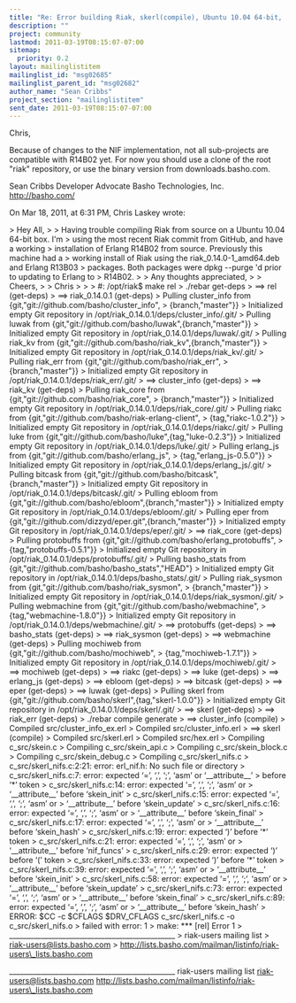 ```yaml
---
title: "Re: Error building Riak, skerl(compile), Ubuntu 10.04 64-bit,	Erlang R14B02"
description: ""
project: community
lastmod: 2011-03-19T08:15:07-07:00
sitemap:
  priority: 0.2
layout: mailinglistitem
mailinglist_id: "msg02685"
mailinglist_parent_id: "msg02682"
author_name: "Sean Cribbs"
project_section: "mailinglistitem"
sent_date: 2011-03-19T08:15:07-07:00
---
```



Chris,

Because of changes to the NIF implementation, not all sub-projects are 
compatible with R14B02 yet. For now you should use a clone of the root "riak" 
repository, or use the binary version from downloads.basho.com.

Sean Cribbs 
Developer Advocate
Basho Technologies, Inc.
http://basho.com/

On Mar 18, 2011, at 6:31 PM, Chris Laskey wrote:

&gt; Hey All,
&gt; 
&gt; Having trouble compiling Riak from source on a Ubuntu 10.04 64-bit box. I'm 
&gt; using the most recent Riak commit from GitHub, and have a working 
&gt; installation of Erlang R14B02 from source. Previously this machine had a 
&gt; working install of Riak using the riak\_0.14.0-1\_amd64.deb and Erlang R13B03 
&gt; packages. Both packages were dpkg --purge 'd prior to updating to Erlang to 
&gt; R14B02.
&gt; 
&gt; Any thoughts appreciated,
&gt; 
&gt; Cheers,
&gt; 
&gt; Chris
&gt; 
&gt; 
&gt; #: /opt/riak$ make rel
&gt; ./rebar get-deps
&gt; ==&gt; rel (get-deps)
&gt; ==&gt; riak\_0.14.0.1 (get-deps)
&gt; Pulling cluster\_info from {git,"git://github.com/basho/cluster\_info",
&gt; {branch,"master"}}
&gt; Initialized empty Git repository in /opt/riak\_0.14.0.1/deps/cluster\_info/.git/
&gt; Pulling luwak from {git,"git://github.com/basho/luwak",{branch,"master"}}
&gt; Initialized empty Git repository in /opt/riak\_0.14.0.1/deps/luwak/.git/
&gt; Pulling riak\_kv from {git,"git://github.com/basho/riak\_kv",{branch,"master"}}
&gt; Initialized empty Git repository in /opt/riak\_0.14.0.1/deps/riak\_kv/.git/
&gt; Pulling riak\_err from {git,"git://github.com/basho/riak\_err",
&gt; {branch,"master"}}
&gt; Initialized empty Git repository in /opt/riak\_0.14.0.1/deps/riak\_err/.git/
&gt; ==&gt; cluster\_info (get-deps)
&gt; ==&gt; riak\_kv (get-deps)
&gt; Pulling riak\_core from {git,"git://github.com/basho/riak\_core",
&gt; {branch,"master"}}
&gt; Initialized empty Git repository in /opt/riak\_0.14.0.1/deps/riak\_core/.git/
&gt; Pulling riakc from {git,"git://github.com/basho/riak-erlang-client",
&gt; {tag,"riakc-1.0.2"}}
&gt; Initialized empty Git repository in /opt/riak\_0.14.0.1/deps/riakc/.git/
&gt; Pulling luke from {git,"git://github.com/basho/luke",{tag,"luke-0.2.3"}}
&gt; Initialized empty Git repository in /opt/riak\_0.14.0.1/deps/luke/.git/
&gt; Pulling erlang\_js from {git,"git://github.com/basho/erlang\_js",
&gt; {tag,"erlang\_js-0.5.0"}}
&gt; Initialized empty Git repository in /opt/riak\_0.14.0.1/deps/erlang\_js/.git/
&gt; Pulling bitcask from {git,"git://github.com/basho/bitcask",{branch,"master"}}
&gt; Initialized empty Git repository in /opt/riak\_0.14.0.1/deps/bitcask/.git/
&gt; Pulling ebloom from {git,"git://github.com/basho/ebloom",{branch,"master"}}
&gt; Initialized empty Git repository in /opt/riak\_0.14.0.1/deps/ebloom/.git/
&gt; Pulling eper from {git,"git://github.com/dizzyd/eper.git",{branch,"master"}}
&gt; Initialized empty Git repository in /opt/riak\_0.14.0.1/deps/eper/.git/
&gt; ==&gt; riak\_core (get-deps)
&gt; Pulling protobuffs from {git,"git://github.com/basho/erlang\_protobuffs",
&gt; {tag,"protobuffs-0.5.1"}}
&gt; Initialized empty Git repository in /opt/riak\_0.14.0.1/deps/protobuffs/.git/
&gt; Pulling basho\_stats from {git,"git://github.com/basho/basho\_stats","HEAD"}
&gt; Initialized empty Git repository in /opt/riak\_0.14.0.1/deps/basho\_stats/.git/
&gt; Pulling riak\_sysmon from {git,"git://github.com/basho/riak\_sysmon",
&gt; {branch,"master"}}
&gt; Initialized empty Git repository in /opt/riak\_0.14.0.1/deps/riak\_sysmon/.git/
&gt; Pulling webmachine from {git,"git://github.com/basho/webmachine",
&gt; {tag,"webmachine-1.8.0"}}
&gt; Initialized empty Git repository in /opt/riak\_0.14.0.1/deps/webmachine/.git/
&gt; ==&gt; protobuffs (get-deps)
&gt; ==&gt; basho\_stats (get-deps)
&gt; ==&gt; riak\_sysmon (get-deps)
&gt; ==&gt; webmachine (get-deps)
&gt; Pulling mochiweb from {git,"git://github.com/basho/mochiweb",
&gt; {tag,"mochiweb-1.7.1"}}
&gt; Initialized empty Git repository in /opt/riak\_0.14.0.1/deps/mochiweb/.git/
&gt; ==&gt; mochiweb (get-deps)
&gt; ==&gt; riakc (get-deps)
&gt; ==&gt; luke (get-deps)
&gt; ==&gt; erlang\_js (get-deps)
&gt; ==&gt; ebloom (get-deps)
&gt; ==&gt; bitcask (get-deps)
&gt; ==&gt; eper (get-deps)
&gt; ==&gt; luwak (get-deps)
&gt; Pulling skerl from {git,"git://github.com/basho/skerl",{tag,"skerl-1.0.0"}}
&gt; Initialized empty Git repository in /opt/riak\_0.14.0.1/deps/skerl/.git/
&gt; ==&gt; skerl (get-deps)
&gt; ==&gt; riak\_err (get-deps)
&gt; ./rebar compile generate
&gt; ==&gt; cluster\_info (compile)
&gt; Compiled src/cluster\_info\_ex.erl
&gt; Compiled src/cluster\_info.erl
&gt; ==&gt; skerl (compile)
&gt; Compiled src/skerl.erl
&gt; Compiled src/hex.erl
&gt; Compiling c\_src/skein.c
&gt; Compiling c\_src/skein\_api.c
&gt; Compiling c\_src/skein\_block.c
&gt; Compiling c\_src/skein\_debug.c
&gt; Compiling c\_src/skerl\_nifs.c
&gt; c\_src/skerl\_nifs.c:2:21: error: erl\_nif.h: No such file or directory
&gt; c\_src/skerl\_nifs.c:7: error: expected ‘=’, ‘,’, ‘;’, ‘asm’ or ‘\_\_attribute\_\_’ 
&gt; before ‘\*’ token
&gt; c\_src/skerl\_nifs.c:14: error: expected ‘=’, ‘,’, ‘;’, ‘asm’ or 
&gt; ‘\_\_attribute\_\_’ before ‘skein\_init’
&gt; c\_src/skerl\_nifs.c:15: error: expected ‘=’, ‘,’, ‘;’, ‘asm’ or 
&gt; ‘\_\_attribute\_\_’ before ‘skein\_update’
&gt; c\_src/skerl\_nifs.c:16: error: expected ‘=’, ‘,’, ‘;’, ‘asm’ or 
&gt; ‘\_\_attribute\_\_’ before ‘skein\_final’
&gt; c\_src/skerl\_nifs.c:17: error: expected ‘=’, ‘,’, ‘;’, ‘asm’ or 
&gt; ‘\_\_attribute\_\_’ before ‘skein\_hash’
&gt; c\_src/skerl\_nifs.c:19: error: expected ‘)’ before ‘\*’ token
&gt; c\_src/skerl\_nifs.c:21: error: expected ‘=’, ‘,’, ‘;’, ‘asm’ or 
&gt; ‘\_\_attribute\_\_’ before ‘nif\_funcs’
&gt; c\_src/skerl\_nifs.c:29: error: expected ‘)’ before ‘(’ token
&gt; c\_src/skerl\_nifs.c:33: error: expected ‘)’ before ‘\*’ token
&gt; c\_src/skerl\_nifs.c:39: error: expected ‘=’, ‘,’, ‘;’, ‘asm’ or 
&gt; ‘\_\_attribute\_\_’ before ‘skein\_init’
&gt; c\_src/skerl\_nifs.c:58: error: expected ‘=’, ‘,’, ‘;’, ‘asm’ or 
&gt; ‘\_\_attribute\_\_’ before ‘skein\_update’
&gt; c\_src/skerl\_nifs.c:73: error: expected ‘=’, ‘,’, ‘;’, ‘asm’ or 
&gt; ‘\_\_attribute\_\_’ before ‘skein\_final’
&gt; c\_src/skerl\_nifs.c:89: error: expected ‘=’, ‘,’, ‘;’, ‘asm’ or 
&gt; ‘\_\_attribute\_\_’ before ‘skein\_hash’
&gt; ERROR: $CC -c $CFLAGS $DRV\_CFLAGS c\_src/skerl\_nifs.c -o c\_src/skerl\_nifs.o 
&gt; failed with error: 1
&gt; make: \*\*\* [rel] Error 1
&gt; \_\_\_\_\_\_\_\_\_\_\_\_\_\_\_\_\_\_\_\_\_\_\_\_\_\_\_\_\_\_\_\_\_\_\_\_\_\_\_\_\_\_\_\_\_\_\_
&gt; riak-users mailing list
&gt; riak-users@lists.basho.com
&gt; http://lists.basho.com/mailman/listinfo/riak-users\_lists.basho.com

\_\_\_\_\_\_\_\_\_\_\_\_\_\_\_\_\_\_\_\_\_\_\_\_\_\_\_\_\_\_\_\_\_\_\_\_\_\_\_\_\_\_\_\_\_\_\_
riak-users mailing list
riak-users@lists.basho.com
http://lists.basho.com/mailman/listinfo/riak-users\_lists.basho.com

